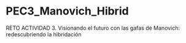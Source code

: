 # PEC3_Manovich_Hibrid
RETO ACTIVIDAD 3. Visionando el futuro con las gafas de Manovich: redescubriendo la hibridación
